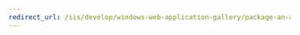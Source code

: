 ```yaml
---
redirect_url: /iis/develop/windows-web-application-gallery/package-an-application-for-the-windows-web-application-gallery
---
```

